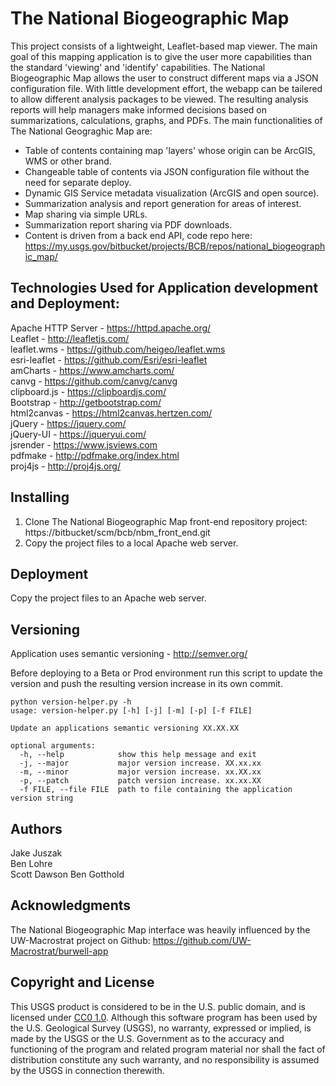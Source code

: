 # The National Biogeographic Map

This project consists of a lightweight, Leaflet-based map viewer. The main goal of this mapping application is to give the user more capabilities than the standard 'viewing' and 'identify' capabilities. The National Biogeographic Map allows the user to construct different maps via a JSON configuration file. With little development effort, the webapp can be tailered to allow different analysis packages to be viewed. The resulting analysis reports will help managers make informed decisions based on summarizations, calculations, graphs, and PDFs. The main functionalities of The National Geograghic Map are:  
- Table of contents containing map 'layers' whose origin can be ArcGIS, WMS or other brand.
- Changeable table of contents via JSON configuration file without the need for separate deploy.
- Dynamic GIS Service metadata visualization (ArcGIS and open source).
- Summarization analysis and report generation for areas of interest.
- Map sharing via simple URLs.
- Summarization report sharing via PDF downloads.
- Content is driven from a back end API, code repo here: https://my.usgs.gov/bitbucket/projects/BCB/repos/national_biogeographic_map/

## Technologies Used for Application development and Deployment:

Apache HTTP Server - https://httpd.apache.org/  
Leaflet - http://leafletjs.com/  
leaflet.wms -  https://github.com/heigeo/leaflet.wms  
esri-leaflet - https://github.com/Esri/esri-leaflet  
amCharts - https://www.amcharts.com/  
canvg - https://github.com/canvg/canvg  
clipboard.js - https://clipboardjs.com/  
Bootstrap - http://getbootstrap.com/  
html2canvas - https://html2canvas.hertzen.com/  
jQuery - https://jquery.com/  
jQuery-UI - https://jqueryui.com/  
jsrender - https://www.jsviews.com  
pdfmake - http://pdfmake.org/index.html  
proj4js - http://proj4js.org/ 

## Installing

1. Clone The National Biogeographic Map front-end repository project: https://bitbucket/scm/bcb/nbm_front_end.git
2. Copy the project files to a local Apache web server.


## Deployment

Copy the project files to an Apache web server.

## Versioning

Application uses semantic versioning - http://semver.org/

Before deploying to a Beta or Prod environment run this script to update the version
and push the resulting version increase in its own commit.  

```
python version-helper.py -h
usage: version-helper.py [-h] [-j] [-m] [-p] [-f FILE]

Update an applications semantic versioning XX.XX.XX

optional arguments:
  -h, --help            show this help message and exit
  -j, --major           major version increase. XX.xx.xx
  -m, --minor           major version increase. xx.XX.xx
  -p, --patch           patch version increase. xx.xx.XX
  -f FILE, --file FILE  path to file containing the application version string

  ```

## Authors

Jake Juszak  
Ben Lohre  
Scott Dawson
Ben Gotthold

## Acknowledgments

The National Biogeographic Map interface was heavily influenced by the UW-Macrostrat project on Github:
https://github.com/UW-Macrostrat/burwell-app

## Copyright and License

This USGS product is considered to be in the U.S. public domain, and is licensed under <a href="https://creativecommons.org/publicdomain/zero/1.0/" target="_blank">CC0 1.0</a>.
Although this software program has been used by the U.S. Geological Survey (USGS), no warranty, expressed or implied, is made by the USGS or the U.S. Government as to the accuracy and functioning of the program and related program material nor shall the fact of distribution constitute any such warranty, and no responsibility is assumed by the USGS in connection therewith.
